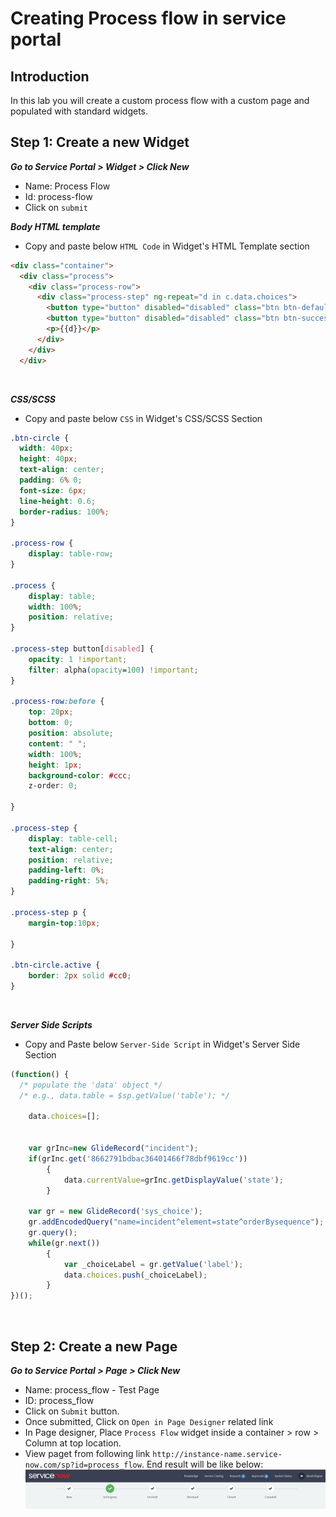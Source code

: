 # Creating Process flow in service portal
## Introduction
In this lab you will create a custom process flow with a custom page and populated with standard widgets.

## Step 1: Create a new Widget
***Go to Service Portal > Widget > Click New***
- Name: Process Flow
- Id: process-flow
- Click on `submit`

***Body HTML template***
- Copy and paste below `HTML Code` in Widget's HTML Template section
```HTML
<div class="container">
  <div class="process">
    <div class="process-row">
      <div class="process-step" ng-repeat="d in c.data.choices">
        <button type="button" disabled="disabled" class="btn btn-default btn-circle" ng-if="c.data.currentValue!=d"><i class="fa fa-check fa-3x" aria-hidden="true"></i></button>
        <button type="button" disabled="disabled" class="btn btn-success btn-circle" ng-if="c.data.currentValue==d"><i class="fa fa-check fa-3x" aria-hidden="true"></i></button>  
        <p>{{d}}</p>       	
      </div>
    </div>
  </div>
```
<br/>

***CSS/SCSS***
- Copy and paste below `CSS` in Widget's CSS/SCSS Section
```CSS
.btn-circle {
  width: 40px;
  height: 40px;
  text-align: center;
  padding: 6% 0;
  font-size: 6px;
  line-height: 0.6;
  border-radius: 100%;
}

.process-row {
    display: table-row;
}

.process {
    display: table;     
    width: 100%;
    position: relative;
}

.process-step button[disabled] {
    opacity: 1 !important;
    filter: alpha(opacity=100) !important;
}

.process-row:before {
    top: 20px;
    bottom: 0;
    position: absolute;
    content: " ";
    width: 100%;
    height: 1px;
    background-color: #ccc;
    z-order: 0;
    
}

.process-step {    
    display: table-cell;
    text-align: center;
    position: relative;
    padding-left: 0%;
    padding-right: 5%;
}

.process-step p {
    margin-top:10px;
    
}

.btn-circle.active {
    border: 2px solid #cc0;
}

```
<br/>

***Server Side Scripts***
- Copy and Paste below `Server-Side Script` in Widget's Server Side Section
```javascript
(function() {
  /* populate the 'data' object */
  /* e.g., data.table = $sp.getValue('table'); */

	data.choices=[];
	
	
	var grInc=new GlideRecord("incident");
	if(grInc.get('8662791bdbac36401466f78dbf9619cc'))
		{
			data.currentValue=grInc.getDisplayValue('state');
		}
	
	var gr = new GlideRecord('sys_choice');
	gr.addEncodedQuery("name=incident^element=state^orderBysequence");
	gr.query();
	while(gr.next())
		{
			var _choiceLabel = gr.getValue('label');
			data.choices.push(_choiceLabel);
		}
})();
```
<br/>

## Step 2: Create a new Page
***Go to Service Portal > Page > Click New***
- Name: process_flow - Test Page
- ID: process_flow
- Click on `Submit` button.
- Once submitted, Click on `Open in Page Designer` related link
- In Page designer, Place `Process Flow` widget inside a container > row > Column at top location.
- View paget from following link `http://instance-name.service-now.com/sp?id=process_flow`. End result will be like below:<br/>
![move to header](/assets/process_flow.PNG)<br/>
